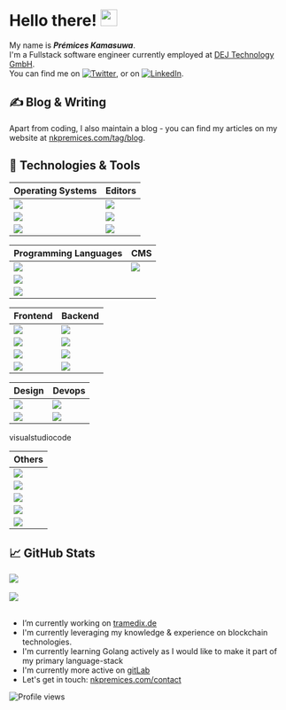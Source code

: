 # Hello there! <img src="https://raw.githubusercontent.com/MartinHeinz/MartinHeinz/master/wave.gif" width="30px">

My name is ***Prémices Kamasuwa***. <br>
I'm a Fullstack software engineer currently employed at [DEJ Technology GmbH](https://koopango.com/en/). <br> You can find me on [![Twitter][1.2]][1],  or on [![LinkedIn][3.2]][3].

## &#x270d; Blog & Writing

Apart from coding, I also maintain a blog - you can find my articles on my website at [nkpremices.com/tag/blog](https://nkpremices.com/tag/blog).

## 🔧 Technologies & Tools
| Operating Systems | Editors |
| ------ | ------ |
| ![](https://img.shields.io/badge/OS-MacOs-informational?style=flat&logo=macos&logoColor=white&color=2bbc8a) | ![](https://img.shields.io/badge/Editor-Webstorm-informational?style=flat&logo=webstorm&logoColor=white&color=2bbc8a) |
| ![](https://img.shields.io/badge/OS-Linux-informational?style=flat&logo=linux&logoColor=white&color=2bbc8a) | ![](https://img.shields.io/badge/Editor-GoLand-informational?style=flat&logo=intellijidea&logoColor=white&color=2bbc8a) |
| ![](https://img.shields.io/badge/OS-Windows-informational?style=flat&logo=windows&logoColor=white&color=2bbc8a) | ![](https://img.shields.io/badge/Editor-Vs_Code-informational?style=flat&logo=visualstudiocode&logoColor=white&color=2bbc8a) |


| Programming Languages | CMS |
| ------ | ------ |
| ![](https://img.shields.io/badge/Code-JavaScript-informational?style=flat&logo=javascript&logoColor=white&color=2bbc8a) | ![](https://img.shields.io/badge/CMS-Ghost-informational?style=flat&logo=ghost&logoColor=white&color=2bbc8a) |
| ![](https://img.shields.io/badge/Code-Python-informational?style=flat&logo=python&logoColor=white&color=2bbc8a) |  |
| ![](https://img.shields.io/badge/Code-Golang-informational?style=flat&logo=go&logoColor=white&color=2bbc8a) |  |


| Frontend | Backend |
| ------ | ------ |
| ![](https://img.shields.io/badge/Frontend-HTML_CSS_JS-informational?style=flat&logo=html5&logoColor=white&color=2bbc8a) | ![](https://img.shields.io/badge/Backend-NodeJs-informational?style=flat&logo=nodedotjs&logoColor=white&color=2bbc8a) |
| ![](https://img.shields.io/badge/Frontend-React-informational?style=flat&logo=react&logoColor=white&color=2bbc8a) | ![](https://img.shields.io/badge/Backend-NestJs-informational?style=flat&logo=nestjs&logoColor=white&color=2bbc8a) |
| ![](https://img.shields.io/badge/Frontend-Angular-informational?style=flat&logo=angular&logoColor=white&color=2bbc8a) | ![](https://img.shields.io/badge/Backend-Django-informational?style=flat&logo=django&logoColor=white&color=2bbc8a) |
| ![](https://img.shields.io/badge/Frontend-NextJs-informational?style=flat&logo=nextdotjs&logoColor=white&color=2bbc8a) | ![](https://img.shields.io/badge/Backend-Go-informational?style=flat&logo=go&logoColor=white&color=2bbc8a) |


| Design | Devops |
| ------ | ------ |
| ![](https://img.shields.io/badge/Design-Figma-informational?style=flat&logo=figma&logoColor=white&color=2bbc8a) | ![](https://img.shields.io/badge/Tools-Docker-informational?style=flat&logo=docker&logoColor=white&color=2bbc8a) |
| ![](https://img.shields.io/badge/Design-XD-informational?style=flat&logo=adobexd&logoColor=white&color=2bbc8a) | ![](https://img.shields.io/badge/Tools-Kubernetes-informational?style=flat&logo=kubernetes&logoColor=white&color=2bbc8a) |

visualstudiocode

| Others |
| ------ |
| ![](https://img.shields.io/badge/Tools-PostgreSQL-informational?style=flat&logo=postgresql&logoColor=white&color=2bbc8a) |
| ![](https://img.shields.io/badge/Tools-Mateiral_UI-informational?style=flat&logo=materialui&logoColor=white&color=2bbc8a) |
| ![](https://img.shields.io/badge/Tools-Pandas-informational?style=flat&logo=pandas&logoColor=white&color=2bbc8a) |
| ![](https://img.shields.io/badge/Tools-Numpy-informational?style=flat&logo=numpy&logoColor=white&color=2bbc8a) |
| ![](https://img.shields.io/badge/Tools-RabitMQ-informational?style=flat&logo=rabbitmq&logoColor=white&color=2bbc8a) |

## &#x1f4c8; GitHub Stats
<a href="https://github.com/nkpremices/nkpremices">
  <img align="center" src="https://github-readme-stats.vercel.app/api/top-langs/?username=nkpremices" />
</a>
<br>
<br>
<a href="https://github.com/nkpremices/nkpremices">
  <img align="center" src="https://github-readme-stats.vercel.app/api?username=nkpremices" />
</a>

<!-- links to social media icons -->

<!-- icons with padding -->

[1.1]: http://i.imgur.com/tXSoThF.png (twitter icon with padding)
[2.1]: http://i.imgur.com/0o48UoR.png (github icon with padding)

<!-- icons without padding -->

[1.2]: http://i.imgur.com/wWzX9uB.png (twitter icon without padding)
[2.2]: http://i.imgur.com/9I6NRUm.png (github icon without padding)
[3.2]: https://raw.githubusercontent.com/MartinHeinz/MartinHeinz/master/linkedin-3-16.png (LinkedIn icon without padding)


<!-- links to your social media accounts -->

[1]: https://twitter.com/nkpremices
[2]: https://github.com/nkpremices
[3]: https://www.linkedin.com/in/prémices-kamasuwa-10766b155/


<!-- Resources -->
<!-- Icons: https://simpleicons.org/ -->
<!-- GitHub Stats: https://github.com/anuraghazra/github-readme-stats -->
<!-- Emojis: https://emojipedia.org/emoji/ -->
<!-- HTML Emojis: https://www.fileformat.info/index.htm -->
<!-- Shields: https://shields.io/ -->
<!-- Awesome GitHub Profile README: https://github.com/abhisheknaiidu/awesome-github-profile-readme -->

<br>
<br>

- I’m currently working on [tramedix.de](https://tramedix.de)
- I'm currently leveraging my knowledge & experience on blockchain technologies.
- I'm currently learning Golang actively as I would like to make it part of my primary language-stack
- I'm currently more active on [gitLab](https://gitlab.com/nkpremices)
- Let's get in touch: [nkpremices.com/contact](https://nkpremices.com/contact)

![Profile views](https://gpvc.arturio.dev/nkpremices)

